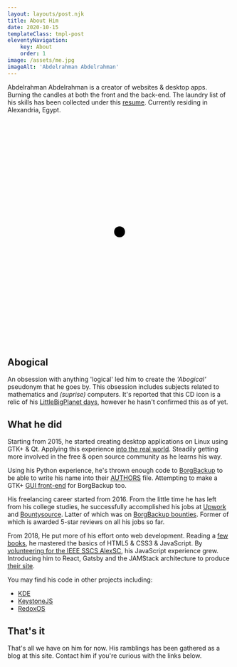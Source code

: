 ```yaml
---
layout: layouts/post.njk
title: About Him
date: 2020-10-15
templateClass: tmpl-post
eleventyNavigation:
	key: About
	order: 1
image: /assets/me.jpg
imageAlt: 'Abdelrahman Abdelrahman'
---
```


Abdelrahman Abdelrahman is a creator of websites & desktop apps. Burning the candles at both the front and the back-end. The laundry list of his skills has been collected under this [resume](/resume.pdf). Currently residing in Alexandria, Egypt.

<svg viewBox="-102.5 -102.5 205 205" class='float-start circle' alt='CD ICON'>
	<circle fill="var(--foreground)" r="5"/>
	<g fill="transparent" stroke="var(--foreground)">
		<use stroke-width="5" href="#spoke"/>
		<g mask="url(#spokeBorder)">
			<circle r="15"/>
			<circle r="100" stroke-width="5"/>
			<g mask="url(#arcify)" stroke-width="10">
				<circle r="30"/>
				<circle r="52.5"/>
				<circle r="80" stroke-width="20"/>
			</g>
		</g>
	</g>
</svg>

## Abogical

An obsession with anything 'logical' led him to create the _'Abogical'_ pseudonym that he goes by. This obsession includes subjects related to mathematics and _(suprise)_ computers. It's reported that this CD icon is a relic of his [LittleBigPlanet days](https://lbp.me/u/abody_xplay1), however he hasn't confirmed this as of yet.

## What he did

Starting from 2015, he started creating desktop applications on Linux using GTK+ & Qt. Applying this experience [into the real world](https://github.com/Grumbel/jstest-gtk/pull/8). Steadily getting more involved in the free & open source community as he learns his way.

Using his Python experience, he's thrown enough code to [BorgBackup](https://github.com/borgbackup/borg/pulls?q=is%3Apr+author%3AAbogical+is%3Aclosed) to be able to write his name into their [AUTHORS](https://github.com/borgbackup/borg/blob/master/AUTHORS) file. Attempting to make a GTK+ [GUI front-end](https://github.com/Abogical/borg-gtk) for BorgBackup too.

His freelancing career started from 2016. From the little time he has left from his college studies, he successfully accomplished his jobs at [Upwork](https://www.upwork.com/o/profiles/users/~01c08550e06312dd43/) and [Bountysource](https://www.bountysource.com/people/46541-abogical). Latter of which was on [BorgBackup bounties](https://github.com/borgbackup/borg/issues?q=is%3Aissue+label%3ABountysource+abogical+is%3Aclosed). Former of which is awarded 5-star reviews on all his jobs so far.

From 2018, He put more of his effort onto web development. Reading a [few](https://www.apress.com/gp/book/9781484224625) [books](https://www.amazon.com/Professional-JavaScript-Developers-Nicholas-Zakas/dp/1118026691), he mastered the basics of HTML5 & CSS3 & JavaScript. By [volunteering for the IEEE SSCS AlexSC](https://sscsalex.org/bio/abogical), his JavaScript experience grew. Introducing him to React, Gatsby and the JAMStack architecture to produce [their site](https://sscsalex.org).

You may find his code in other projects including:

-   [KDE](https://invent.kde.org/users/abogical/activity)
-   [KeystoneJS](https://github.com/keystonejs/keystone/pulls?q=is%3Apr+is%3Aclosed+author%3AAbogical)
-   [RedoxOS](https://github.com/redox-os/netutils/pulls?q=is%3Apr+is%3Aclosed+author%3AAbogical)

## That's it

That's all we have on him for now. His ramblings has been gathered as a blog at this site. Contact him if you're curious with the links below.
